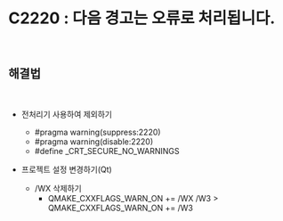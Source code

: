 # C2220 : 다음 경고는 오류로 처리됩니다.

<br/>

해결법
-------
<br/>

* 전처리기 사용하여 제외하기
  * #pragma warning(suppress:2220)
  * #pragma warning(disable:2220)
  * #define _CRT_SECURE_NO_WARNINGS

* 프로젝트 설정 변경하기(Qt)
  * /WX 삭제하기
    * QMAKE_CXXFLAGS_WARN_ON += /WX /W3 > QMAKE_CXXFLAGS_WARN_ON += /W3
